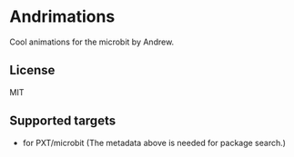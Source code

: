 # Andrimations

Cool animations for the microbit by Andrew.

## License

MIT

## Supported targets

* for PXT/microbit
(The metadata above is needed for package search.)

